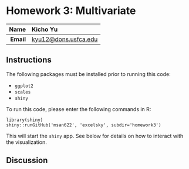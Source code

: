Homework 3: Multivariate
==============================

| **Name**  | Kicho Yu  |
|----------:|:-------------|
| **Email** | kyu12@dons.usfca.edu |

## Instructions ##

The following packages must be installed prior to running this code:

- `ggplot2`
- `scales`
- `shiny`


To run this code, please enter the following commands in R:

```
library(shiny)
shiny::runGitHub('msan622', 'excelsky', subdir='homework3')
```

This will start the `shiny` app. See below for details on how to interact with the visualization.

## Discussion ##
